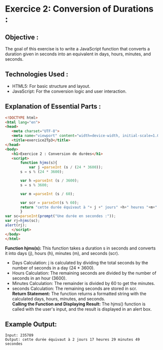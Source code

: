 # Exercice 2: Conversion of Durations :
## Objective :
The goal of this exercise is to write a JavaScript function that converts a duration given in seconds into an equivalent in days, hours, minutes, and seconds.
## Technologies Used :
 - HTML5: For basic structure and layout.
 - JavaScript: For the conversion logic and user interaction.
 ## Explanation of Essential Parts :
 ```html
<!DOCTYPE html>
<html lang="en">
<head>
    <meta charset="UTF-8">
    <meta name="viewport" content="width=device-width, initial-scale=1.0">
    <title>exercice2Tp3</title>
</head>
<body>
    <h1>Exercice 2 : Conversion de durées</h1>
    <script>
        function hjms(s){
            var j =parseInt (s / (24 * 3600));
        s = s % (24 * 3600);

        var h =parseInt (s / 3600);
        s = s % 3600;

        var m =parseInt (s / 60);

        var scr = parseInt(s % 60);
        return "cette durée équivaut à "+ j +" jours" +h+" heures "+m+" minutes " +scr+" secondes"
        }
var sc=parseInt(prompt("Une durée en secondes :"));
var rj=hjms(sc);
alert(rj);
    </script>
</body>
</html>
```
 **Function hjms(s):**
 This function takes a duration s in seconds and converts it into days (j), hours (h), minutes (m), and seconds (scr).
 - Days Calculation: j is calculated by dividing the total seconds by the number of seconds in a day (24 * 3600).
 - Hours Calculation: The remaining seconds are divided by the number of seconds in an hour (3600).
 - Minutes Calculation: The remainder is divided by 60 to get the minutes.
 - seconds Calculation: The remaining seconds are stored in scr.<br>
**Return Statement:** The function returns a formatted string with the calculated days, hours, minutes, and seconds.  
**Calling the Function and Displaying Result:** The hjms() function is called with the user's input, and the result is displayed in an alert box.
## Example Output:
``` text
Input: 235789  
Output: cette durée équivaut à 2 jours 17 heures 29 minutes 49 secondes   
```
